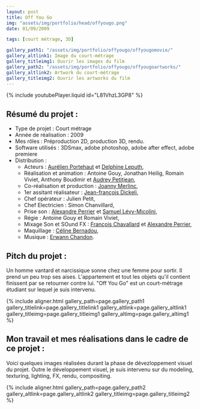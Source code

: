 ```yaml
---
layout: post
title: Off You Go
img: "assets/img/portfolio/head/offyougo.png"
date: 01/09/2009

tags: [court métrage, 3D]

gallery_path1: "/assets/img/portfolio/offyougo/offyougomovie/"
gallery_altlink1: Image du court-métrage
gallery_titleimg1: Ouvrir les images du film
gallery_path2: "/assets/img/portfolio/offyougo/offyougoartworks/"
gallery_altlink2: Artwork du court-métrage 
gallery_titleimg2: Ouvrir les artworks du film
---
```


{% include youtubePlayer.liquid id="L81VhzL3GP8" %}  

## Résumé du projet :
- Type de projet : Court métrage
- Année de réalisation : 2009
- Mes rôles : Préproduction 2D, production 3D, rendu.
- Software utilisés : 3DSmax, adobe photoshop, adobe after effect, adobe premiere
- Distribution :
  - Acteurs : [Aurélien Portehaut]({{site.data.links.aurelienportehaut}}) et [Delphine Leputh]({{site.data.links.delphineleputh}}),
  - Réalisation et animation : Antoine Gouy, Jonathan Heilig, Romain Viviet, Anthony Boudimir et [Audrey Petitjean]({{site.data.links.audreypetitjean}}), 
  - Co-réalisation et production : [Joanny Merlinc]({{site.data.links.joannymerlinc}}), 
  - 1er assitant réalisateur : [Jean-françois Dickeli]({{site.data.links.jeanfrancoisdickeli}}), 
  - Chef opérateur : Julien Petit, 
  - Chef Electricien : Simon Chanvillard,  
  - Prise son : [Alexandre Perrier]({{site.data.links.alexandreperrier}}) et [Samuel Lévy-Micolini]({{site.data.links.samuellevymicolini}}),
  - Régie : Antoine Gouy et Romain Viviet,
  - Mixage Son et SOund FX : [François Chavallard]({{site.data.links.francoischavallard}}) et [Alexandre Perrier]({{site.data.links.alexandreperrier}}),
  - Maquillage : [Céline Bernadou]({{site.data.links.celinebernadou}}),
  - Musique : [Erwann Chandon]({{site.data.linkserwannchandon}}).

## Pitch du projet :
Un homme vantard et narcissique sonne chez une femme pour sortir. Il prend un peu trop ses aises. L'appartement et tout les objets qu'il contient finissent par se retourner contre lui. "Off You Go" est un court-métrage étudiant sur lequel je suis intervenu.

{% include aligner.html gallery_path=page.gallery_path1 gallery_titlelink=page.gallery_titlelink1 gallery_altlink=page.gallery_altlink1 gallery_titleimg=page.gallery_titleimg1 gallery_altimg=page.gallery_altimg1 %}

## Mon travail et mes réalisations dans le cadre de ce projet :
Voici quelques images réalisées durant la phase de dévezloppement visuel du projet. Outre le développement visuel, je suis intervenu sur du modeling, texturing, lighting, FX, rendu, compositing.

{% include aligner.html gallery_path=page.gallery_path2 gallery_altlink=page.gallery_altlink2 gallery_titleimg=page.gallery_titleimg2  %}